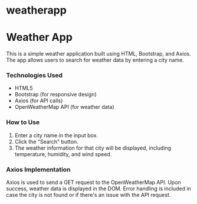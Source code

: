 # weatherapp
# Weather App

This is a simple weather application built using HTML, Bootstrap, and Axios. The app allows users to search for weather data by entering a city name.

### Technologies Used
- HTML5
- Bootstrap (for responsive design)
- Axios (for API calls)
- OpenWeatherMap API (for weather data)

### How to Use
1. Enter a city name in the input box.
2. Click the "Search" button.
3. The weather information for that city will be displayed, including temperature, humidity, and wind speed.

### Axios Implementation
Axios is used to send a GET request to the OpenWeatherMap API. Upon success, weather data is displayed in the DOM. Error handling is included in case the city is not found or if there's an issue with the API request.
